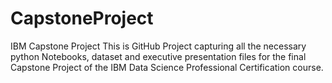 # CapstoneProject
IBM Capstone Project
This is GitHub Project capturing all the necessary python Notebooks, dataset and executive presentation files for the final Capstone Project of the IBM Data Science Professional Certification course.
